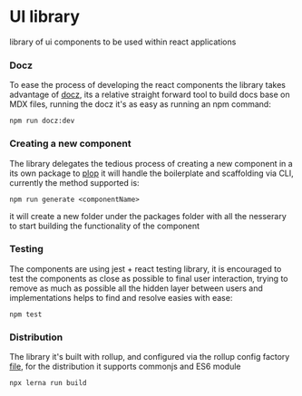# UI library

library of ui components to be used within react applications

### Docz
To ease the process of developing the react components the library takes advantage of [docz](https://www.docz.site/), its a relative straight forward tool to build docs base on MDX files, running the docz it's as easy as running an npm command:

```
npm run docz:dev
```

### Creating a new component
The library delegates the tedious process of creating a new component in a its own package to [plop](https://plopjs.com/) it will handle the boilerplate and scaffolding via CLI, currently the method supported is:

```
npm run generate <componentName>
```

it will create a new folder under the packages folder with all the nesserary to start building the functionality of the component


### Testing
The components are using jest + react testing library, it is encouraged to test the components as close as possible to final user interaction, trying to remove as much as possible all the hidden layer between users and implementations helps to find and resolve easies with ease:

```
npm test
```

### Distribution
The library it's built with rollup, and configured via the rollup config factory [file](./rollup.config.factory.js), for the distribution it supports commonjs and ES6 module

```
npx lerna run build
```
